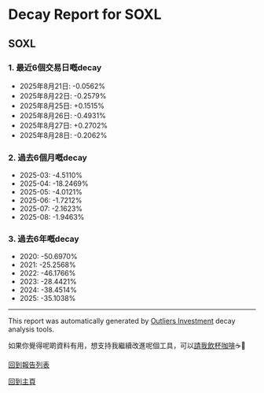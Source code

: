 # Decay Report for SOXL

## SOXL

### 1. 最近6個交易日嘅decay

- 2025年8月21日: -0.0562%
- 2025年8月22日: -0.2579%
- 2025年8月25日: +0.1515%
- 2025年8月26日: -0.4931%
- 2025年8月27日: +0.2702%
- 2025年8月28日: -0.2062%

### 2. 過去6個月嘅decay

- 2025-03: -4.5110%
- 2025-04: -18.2469%
- 2025-05: -4.0121%
- 2025-06: -1.7212%
- 2025-07: -2.1623%
- 2025-08: -1.9463%

### 3. 過去6年嘅decay

- 2020: -50.6970%
- 2021: -25.2568%
- 2022: -46.1766%
- 2023: -28.4421%
- 2024: -38.4514%
- 2025: -35.1038%

------------------------------
This report was automatically generated by [Outliers Investment](https://outliersecon.github.io/Outliers-Investment/) decay analysis tools.

如果你覺得呢啲資料有用，想支持我繼續改進呢個工具，可以[請我飲杯咖啡](https://buymeacoffee.com/outliersecon)☕🙏

[回到報告列表](https://outliersecon.github.io/Outliers-Investment/reports/reports_public)

[回到主頁](https://outliersecon.github.io/Outliers-Investment/)